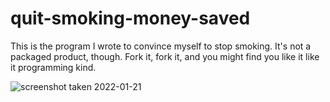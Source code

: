 # quit-smoking-money-saved
This is the program I wrote to convince myself to stop smoking.  It's not a packaged product, though.  Fork it, fork it, and you might find you like it like it programming kind.

![screenshot taken 2022-01-21](https://repository-images.githubusercontent.com/450300940/c5bdadc0-62cb-4d6a-9e38-603d0428bdee)

